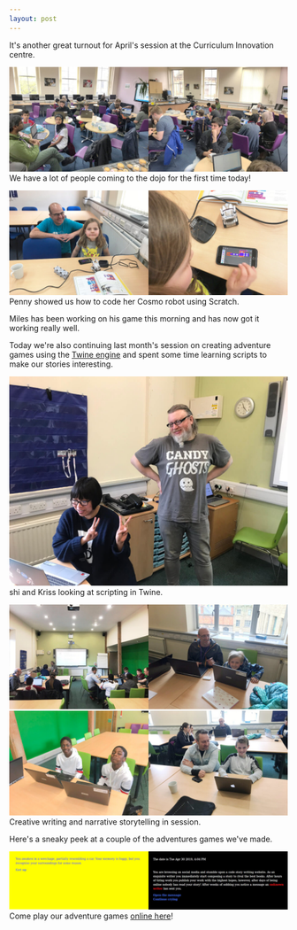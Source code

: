 ```yaml
---
layout: post
---
```

It's another great turnout for April's session at the Curriculum Innovation centre.

![april1](/assets/2019-04-27-1.jpg)
We have a lot of people coming to the dojo for the first time today!

![april3](/assets/2019-04-27-3.jpg) 
Penny showed us how to code her Cosmo robot using Scratch.

Miles has been working on his game this morning and has now got it working really well.

Today we're also continuing last month's session on creating adventure games using the <a href="http://twinery.org">Twine engine</a> and spent some time learning scripts to make our stories interesting.

![april5](/assets/2019-04-27-5.jpg)  
shi and Kriss looking at scripting in Twine.

![april2](/assets/2019-04-27-2.jpg)  
![april4](/assets/2019-04-27-4.jpg)
Creative writing and narrative storytelling in session.

Here's a sneaky peek at a couple of the adventures games we've made.

![april6](/assets/2019-04-27-6.jpg)
Come play our adventure games [online here](https://bradford-coderdojo.github.io/twine/)!
